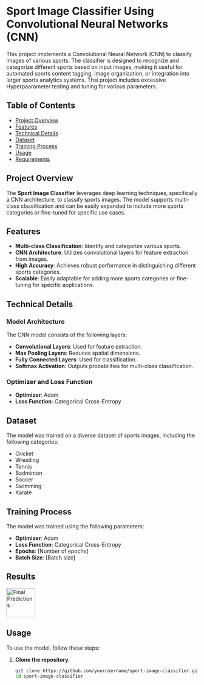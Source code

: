 # Sport Image Classifier Using Convolutional Neural Networks (CNN)

This project implements a Convolutional Neural Network (CNN) to classify images of various sports. The classifier is designed to recognize and categorize different sports based on input images, making it useful for automated sports content tagging, image organization, or integration into larger sports analytics systems. Thsi project includes excessive Hyperpaarameter testing and tuning for various parameters.

## Table of Contents

- [Project Overview](#project-overview)
- [Features](#features)
- [Technical Details](#technical-details)
- [Dataset](#dataset)
- [Training Process](#training-process)
- [Usage](#usage)
- [Requirements](#requirements)

## Project Overview

The **Sport Image Classifier** leverages deep learning techniques, specifically a CNN architecture, to classify sports images. The model supports multi-class classification and can be easily expanded to include more sports categories or fine-tuned for specific use cases.

## Features

- **Multi-class Classification**: Identify and categorize various sports.
- **CNN Architecture**: Utilizes convolutional layers for feature extraction from images.
- **High Accuracy**: Achieves robust performance in distinguishing different sports categories.
- **Scalable**: Easily adaptable for adding more sports categories or fine-tuning for specific applications.

## Technical Details

### Model Architecture

The CNN model consists of the following layers:

- **Convolutional Layers**: Used for feature extraction.
- **Max Pooling Layers**: Reduces spatial dimensions.
- **Fully Connected Layers**: Used for classification.
- **Softmax Activation**: Outputs probabilities for multi-class classification.

### Optimizer and Loss Function

- **Optimizer**: Adam
- **Loss Function**: Categorical Cross-Entropy

## Dataset

The model was trained on a diverse dataset of sports images, including the following categories:

- Cricket
- Wrestling
- Tennis
- Badminton
- Soccer
- Swimming
- Karate

## Training Process

The model was trained using the following parameters:

- **Optimizer**: Adam
- **Loss Function**: Categorical Cross-Entropy
- **Epochs**: [Number of epochs]
- **Batch Size**: [Batch size]

## Results

<img width="76" alt="Final Predictions" src="https://github.com/user-attachments/assets/16ab4033-9500-4cd7-be4e-d5694d7491f9" />


## Usage

To use the model, follow these steps:

1. **Clone the repository**:

   ```bash
   git clone https://github.com/yourusername/sport-image-classifier.git
   cd sport-image-classifier
